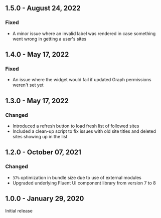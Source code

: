 ## 1.5.0 - August 24, 2022

### Fixed
- A minor issue where an invalid label was rendered in case something went wrong in getting a user&#x27;s sites

## 1.4.0 - May 17, 2022

### Fixed
- An issue where the widget would fail if updated Graph permissions weren&#x27;t set yet

## 1.3.0 - May 17, 2022

### Changed
- Introduced a refresh button to load fresh list of followed sites
- Included a clean-up script to fix issues with old site titles and deleted sites showing up in the list

## 1.2.0 - October 07, 2021

### Changed
- `37%` optimization in bundle size due to use of external modules
- Upgraded underlying Fluent UI component library from version 7 to 8

## 1.0.0 - January 29, 2020
Initial release